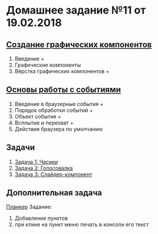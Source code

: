 # Домашнее задание №11 от 19.02.2018

## [Создание графических компонентов](https://learn.javascript.ru/widgets)
1. Введение +
2. Графические компоненты
3. Вёрстка графических компонентов +

## [Основы работы с событиями](https://learn.javascript.ru/events-and-interfaces)
1. Введение в браузерные события  +
2. Порядок обработки событий +
3. Объект события +
4. Всплытие и перехват +
5. Действия браузера по умолчанию

## Задачи
1. [Задача 1: Часики](https://learn.javascript.ru/task/clock)
2. [Задача 2: Голосовалка](https://learn.javascript.ru/task/voter)
3. [Задача 3: Слайдер-компонент](https://learn.javascript.ru/task/slider-widget)


## Дополнительная задача
[Планкер](http://plnkr.co/edit/MbHnEFXbe8pyHXczNzI8?p=preview)
Задание:
1. Добавление пунктов
2. при клике на пункт меню печать в консоли его текст
